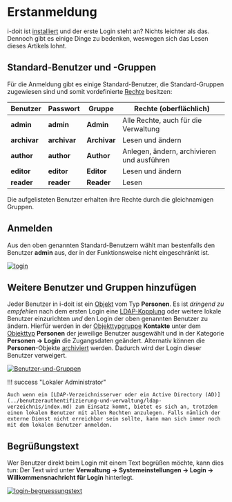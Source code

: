 # Erstanmeldung

i-doit ist [installiert](../installation/manuelle-installation/index.md) und der erste Login steht an? Nichts leichter als das. Dennoch gibt es einige Dinge zu bedenken, weswegen sich das Lesen dieses Artikels lohnt.

Standard-Benutzer und -Gruppen
------------------------------

Für die Anmeldung gibt es einige Standard-Benutzer, die Standard-Gruppen zugewiesen sind und somit vordefinierte [Rechte](../effizientes-dokumentieren/rechteverwaltung/index.md) besitzen:

| Benutzer | Passwort | Gruppe | Rechte (oberflächlich) |
| --- | --- | --- | --- |
| **admin** | **admin** | **Admin** | Alle Rechte, auch für die Verwaltung |
| **archivar** | **archivar** | **Archivar** | Lesen und ändern |
| **author** | **author** | **Author** | Anlegen, ändern, archivieren und ausführen |
| **editor** | **editor** | **Editor** | Lesen und ändern |
| **reader** | **reader** | **Reader** | Lesen |

Die aufgelisteten Benutzer erhalten ihre Rechte durch die gleichnamigen Gruppen.

Anmelden
--------

Aus den oben genannten Standard-Benutzern wählt man bestenfalls den Benutzer **admin** aus, der in der Funktionsweise nicht eingeschränkt ist.

[![login](../assets/images/de/grundlagen/erstanmeldung/1-erstanmeldung.png)](../assets/images/de/grundlagen/erstanmeldung/1-erstanmeldung.png)

Weitere Benutzer und Gruppen hinzufügen
---------------------------------------

Jeder Benutzer in i-doit ist ein [Objekt](struktur-it-dokumentation.md) vom Typ **Personen**. Es ist _dringend zu empfehlen_ nach dem ersten Login eine [LDAP-Kopplung](../benutzerauthentifizierung-und-verwaltung/ldap-verzeichnis/index.md) oder weitere lokale Benutzer einzurichten _und_ den Login der oben genannten Benutzer zu ändern. Hierfür werden in der [Objekttypgruppe](struktur-it-dokumentation.md) **Kontakte** unter dem [Objekttyp](struktur-it-dokumentation.md) **Personen** der jeweilige Benutzer ausgewählt und in der Kategorie **Personen → Login** die Zugangsdaten geändert. Alternativ können die **Personen**\-Objekte [archiviert](lebens-und-dokumentationszyklus.md) werden. Dadurch wird der Login dieser Benutzer verweigert.

[![Benutzer-und-Gruppen](../assets/images/de/grundlagen/erstanmeldung/2-erstanmeldung.png)](../assets/images/de/grundlagen/erstanmeldung/2-erstanmeldung.png)


!!! success "Lokaler Administrator"

    Auch wenn ein [LDAP-Verzeichnisserver oder ein Active Directory (AD)](../benutzerauthentifizierung-und-verwaltung/ldap-verzeichnis/index.md) zum Einsatz kommt, bietet es sich an, trotzdem einen lokalen Benutzer mit allen Rechten anzulegen. Falls nämlich der externe Dienst nicht erreichbar sein sollte, kann man sich immer noch mit dem lokalen Benutzer anmelden.

Begrüßungstext
--------------

Wer Benutzer direkt beim Login mit einem Text begrüßen möchte, kann dies tun: Der Text wird unter **Verwaltung → Systemeinstellungen → Login → Willkommensnachricht für Login** hinterlegt.

[![login-begruessungstext](../assets/images/de/grundlagen/erstanmeldung/3-erstanmeldung.png)](../assets/images/de/grundlagen/erstanmeldung/3-erstanmeldung.png)
